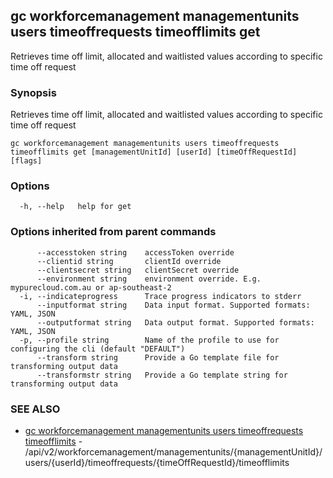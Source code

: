 ## gc workforcemanagement managementunits users timeoffrequests timeofflimits get

Retrieves time off limit, allocated and waitlisted values according to specific time off request

### Synopsis

Retrieves time off limit, allocated and waitlisted values according to specific time off request

```
gc workforcemanagement managementunits users timeoffrequests timeofflimits get [managementUnitId] [userId] [timeOffRequestId] [flags]
```

### Options

```
  -h, --help   help for get
```

### Options inherited from parent commands

```
      --accesstoken string    accessToken override
      --clientid string       clientId override
      --clientsecret string   clientSecret override
      --environment string    environment override. E.g. mypurecloud.com.au or ap-southeast-2
  -i, --indicateprogress      Trace progress indicators to stderr
      --inputformat string    Data input format. Supported formats: YAML, JSON
      --outputformat string   Data output format. Supported formats: YAML, JSON
  -p, --profile string        Name of the profile to use for configuring the cli (default "DEFAULT")
      --transform string      Provide a Go template file for transforming output data
      --transformstr string   Provide a Go template string for transforming output data
```

### SEE ALSO

* [gc workforcemanagement managementunits users timeoffrequests timeofflimits](gc_workforcemanagement_managementunits_users_timeoffrequests_timeofflimits.html)	 - /api/v2/workforcemanagement/managementunits/{managementUnitId}/users/{userId}/timeoffrequests/{timeOffRequestId}/timeofflimits


